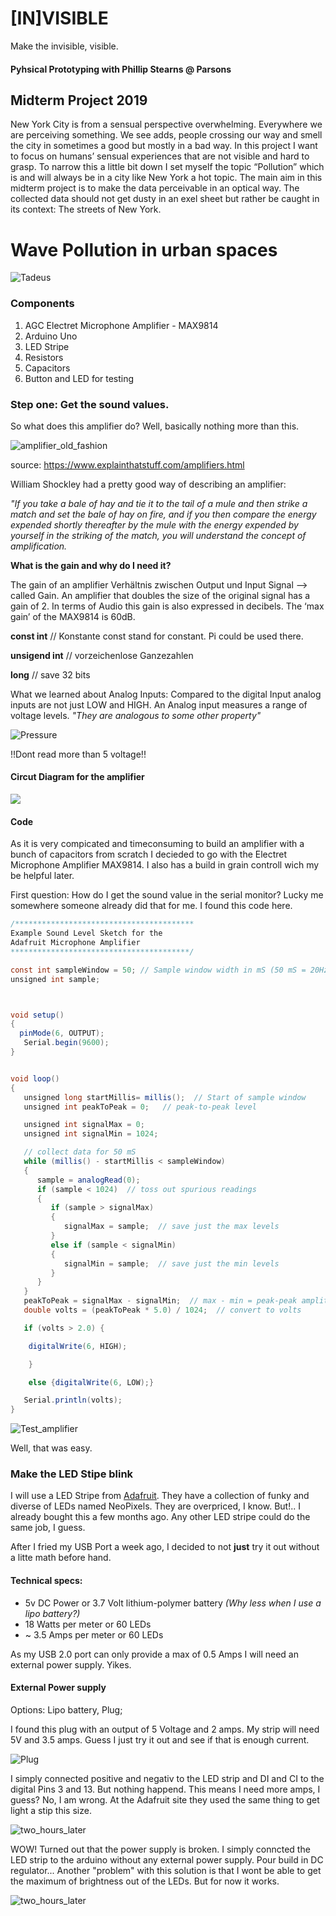 # __[IN]VISIBLE__
Make the invisible, visible.
#### Pyhsical Prototyping with Phillip Stearns @ Parsons

## Midterm Project 2019
New York City is from a sensual perspective overwhelming. Everywhere we are perceiving something. We see adds, people crossing our way and smell the city in sometimes a good but mostly in a bad way. In this project I want to focus on humans’ sensual experiences that are not visible and hard to grasp. To narrow this a little bit down I set myself the topic “Pollution” which is and will always be in a city like New York a hot topic. The main aim in this midterm project is to make the data perceivable in an optical way. The collected data should not get dusty in an exel sheet but rather be caught in its context: The streets of New York.  

# Wave Pollution in urban spaces

![Tadeus](https://external-content.duckduckgo.com/iu/?u=http%3A%2F%2Fdata.whicdn.com%2Fimages%2F33678463%2Flarge.gif&f=1&nofb=1)

### Components
1. AGC Electret Microphone Amplifier - MAX9814
2. Arduino Uno
3. LED Stripe
4. Resistors
5. Capacitors
6. Button and LED for testing

### Step one: Get the sound values.

So what does this amplifier do? Well, basically nothing more than this.

![amplifier_old_fashion](https://cdn4.explainthatstuff.com/ear-trumpet-amplifiers.jpg)

source: https://www.explainthatstuff.com/amplifiers.html

William Shockley had a pretty good way of describing an amplifier:

_"If you take a bale of hay and tie it to the tail of a mule and then strike a match and set the bale of hay on fire, and if you then compare the energy expended shortly thereafter by the mule with the energy expended by yourself in the striking of the match, you will understand the concept of amplification._


__What is the gain and why do I need it?__

The gain of an amplifier Verhältnis zwischen Output und Input Signal --> called Gain. An amplifier that doubles the size of the original signal has a gain of 2. In terms of Audio this gain is also expressed in decibels.
The ‘max gain’ of the MAX9814 is 60dB.

__const int__ // Konstante
const stand for constant. Pi could be used there.

__unsigend int__ // vorzeichenlose Ganzezahlen

__long__ // save 32 bits

What we learned about Analog Inputs: Compared to the digital Input analog inputs are not just LOW and HIGH. An Analog input measures a range of voltage levels.
_"They are analogous to some other property"_

![Pressure](https://external-content.duckduckgo.com/iu/?u=https%3A%2F%2Fmedia1.tenor.com%2Fimages%2Ff0e4350c6d65022806875f51100754ae%2Ftenor.gif%3Fitemid%3D3715232&f=1&nofb=1)

!!Dont read more than 5 voltage!!

#### Circut Diagram for the amplifier

![](https://raw.githubusercontent.com/TTropschuh/waves/master/Amplifier_Circuit.PNG)

#### Code

As it is very compicated and  timeconsuming to build an amplifier with a bunch of capacitors from scratch I decieded to go with the Electret Microphone Amplifier MAX9814. I also has a build in grain controll wich my be helpful later.

First question: How do I get the sound value in the serial monitor? Lucky me somewhere someone already did that for me. I found this code here.



```java
/****************************************
Example Sound Level Sketch for the
Adafruit Microphone Amplifier
****************************************/

const int sampleWindow = 50; // Sample window width in mS (50 mS = 20Hz)
unsigned int sample;



void setup()
{
  pinMode(6, OUTPUT);
   Serial.begin(9600);
}


void loop()
{
   unsigned long startMillis= millis();  // Start of sample window
   unsigned int peakToPeak = 0;   // peak-to-peak level

   unsigned int signalMax = 0;
   unsigned int signalMin = 1024;

   // collect data for 50 mS
   while (millis() - startMillis < sampleWindow)
   {
      sample = analogRead(0);
      if (sample < 1024)  // toss out spurious readings
      {
         if (sample > signalMax)
         {
            signalMax = sample;  // save just the max levels
         }
         else if (sample < signalMin)
         {
            signalMin = sample;  // save just the min levels
         }
      }
   }
   peakToPeak = signalMax - signalMin;  // max - min = peak-peak amplitude
   double volts = (peakToPeak * 5.0) / 1024;  // convert to volts

   if (volts > 2.0) {

    digitalWrite(6, HIGH);

    }

    else {digitalWrite(6, LOW);}

   Serial.println(volts);
}

```

![Test_amplifier](https://raw.githubusercontent.com/TTropschuh/waves/master/TEST1_amplifier.gif)

Well, that was easy.

### Make the LED Stipe blink

I will use a LED Stripe from [Adafruit](https://www.adafruit.com/product/1461?length=1). They have a collection of funky and diverse of LEDs named NeoPixels. They are overpriced, I know. But!.. I already bought this a few months ago. Any other LED stripe could do the same job, I guess.

After I fried my USB Port a week ago, I decided to not __just__ try it out without a litte math before hand.

#### Technical specs:
- 5v DC Power or 3.7 Volt lithium-polymer battery _(Why less when I use a lipo battery?)_
- 18 Watts per meter or 60 LEDs
- ~ 3.5 Amps per meter or 60 LEDs

As my USB 2.0 port can only provide a max of 0.5 Amps I will need an external power supply. Yikes.

#### External Power supply

Options: Lipo battery, Plug;

I found this plug with an output of 5 Voltage and 2 amps. My strip will need 5V and 3.5 amps. Guess I just try it out and see if that is enough current.

![Plug](https://raw.githubusercontent.com/TTropschuh/waves/master/photo_2019-10-23_14-19-25.jpg)

I simply connected positive and negativ to the LED strip and DI and CI to the digital Pins 3 and 13. But nothing happend. This means I need more amps, I guess?
No, I am wrong. At the Adafruit site they used the same thing to get light a stip this size.

![two_hours_later](https://i.ytimg.com/vi/MayqOgrHo9I/maxresdefault.jpg)

WOW! Turned out that the power supply is broken. I simply conncted the LED strip to the arduino without any external power supply. Pour build in DC regulator... Another "problem" with this solution is that I wont be able to get the maximum of brightness out of the LEDs. But for now it works.

![two_hours_later](https://raw.githubusercontent.com/TTropschuh/waves/master/IMG_7552.gif)
